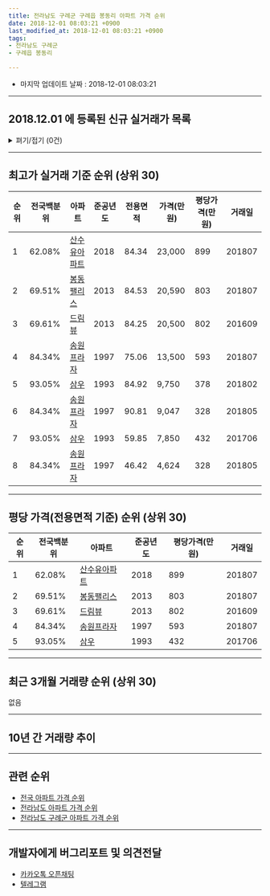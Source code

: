 ```yaml
---
title: 전라남도 구례군 구례읍 봉동리 아파트 가격 순위
date: 2018-12-01 08:03:21 +0900
last_modified_at: 2018-12-01 08:03:21 +0900
tags:
- 전라남도 구례군
- 구례읍 봉동리

---
```


* 마지막 업데이트 날짜 : 2018-12-01 08:03:21

---

## 2018.12.01 에 등록된 신규 실거래가 목록

<details>
<summary>펴기/접기 (0건)</summary>
<div markdown="1">

|아파트|전국백분위|준공년도|전용면적|가격(만원)|평당가격(만원)|거래일|
|---|---|---|---|---|---|---|
|없음|||||||


</div>
</details>

---

## 최고가 실거래 기준 순위 (상위 30)


|순위|전국백분위|아파트|준공년도|전용면적|가격(만원)|평당가격(만원)|거래일|
|---|---|---|---|---|---|---|---|
|1|62.08%|[산수유아파트](https://search.naver.com/search.naver?query=%EC%A0%84%EB%9D%BC%EB%82%A8%EB%8F%84+%EA%B5%AC%EB%A1%80%EA%B5%B0+%EA%B5%AC%EB%A1%80%EC%9D%8D+%EB%B4%89%EB%8F%99%EB%A6%AC+%EC%82%B0%EC%88%98%EC%9C%A0%EC%95%84%ED%8C%8C%ED%8A%B8)|2018|84.34|23,000|899|201807|
|2|69.51%|[봉동팰리스](https://search.naver.com/search.naver?query=%EC%A0%84%EB%9D%BC%EB%82%A8%EB%8F%84+%EA%B5%AC%EB%A1%80%EA%B5%B0+%EA%B5%AC%EB%A1%80%EC%9D%8D+%EB%B4%89%EB%8F%99%EB%A6%AC+%EB%B4%89%EB%8F%99%ED%8C%B0%EB%A6%AC%EC%8A%A4)|2013|84.53|20,590|803|201807|
|3|69.61%|[드림뷰](https://search.naver.com/search.naver?query=%EC%A0%84%EB%9D%BC%EB%82%A8%EB%8F%84+%EA%B5%AC%EB%A1%80%EA%B5%B0+%EA%B5%AC%EB%A1%80%EC%9D%8D+%EB%B4%89%EB%8F%99%EB%A6%AC+%EB%93%9C%EB%A6%BC%EB%B7%B0)|2013|84.25|20,500|802|201609|
|4|84.34%|[송원프라자](https://search.naver.com/search.naver?query=%EC%A0%84%EB%9D%BC%EB%82%A8%EB%8F%84+%EA%B5%AC%EB%A1%80%EA%B5%B0+%EA%B5%AC%EB%A1%80%EC%9D%8D+%EB%B4%89%EB%8F%99%EB%A6%AC+%EC%86%A1%EC%9B%90%ED%94%84%EB%9D%BC%EC%9E%90)|1997|75.06|13,500|593|201807|
|5|93.05%|[삼우](https://search.naver.com/search.naver?query=%EC%A0%84%EB%9D%BC%EB%82%A8%EB%8F%84+%EA%B5%AC%EB%A1%80%EA%B5%B0+%EA%B5%AC%EB%A1%80%EC%9D%8D+%EB%B4%89%EB%8F%99%EB%A6%AC+%EC%82%BC%EC%9A%B0)|1993|84.92|9,750|378|201802|
|6|84.34%|[송원프라자](https://search.naver.com/search.naver?query=%EC%A0%84%EB%9D%BC%EB%82%A8%EB%8F%84+%EA%B5%AC%EB%A1%80%EA%B5%B0+%EA%B5%AC%EB%A1%80%EC%9D%8D+%EB%B4%89%EB%8F%99%EB%A6%AC+%EC%86%A1%EC%9B%90%ED%94%84%EB%9D%BC%EC%9E%90)|1997|90.81|9,047|328|201805|
|7|93.05%|[삼우](https://search.naver.com/search.naver?query=%EC%A0%84%EB%9D%BC%EB%82%A8%EB%8F%84+%EA%B5%AC%EB%A1%80%EA%B5%B0+%EA%B5%AC%EB%A1%80%EC%9D%8D+%EB%B4%89%EB%8F%99%EB%A6%AC+%EC%82%BC%EC%9A%B0)|1993|59.85|7,850|432|201706|
|8|84.34%|[송원프라자](https://search.naver.com/search.naver?query=%EC%A0%84%EB%9D%BC%EB%82%A8%EB%8F%84+%EA%B5%AC%EB%A1%80%EA%B5%B0+%EA%B5%AC%EB%A1%80%EC%9D%8D+%EB%B4%89%EB%8F%99%EB%A6%AC+%EC%86%A1%EC%9B%90%ED%94%84%EB%9D%BC%EC%9E%90)|1997|46.42|4,624|328|201805|


---

## 평당 가격(전용면적 기준) 순위 (상위 30)


|순위|전국백분위|아파트|준공년도|평당가격(만원)|거래일|
|---|---|---|---|---|---|
|1|62.08%|[산수유아파트](https://search.naver.com/search.naver?query=%EC%A0%84%EB%9D%BC%EB%82%A8%EB%8F%84+%EA%B5%AC%EB%A1%80%EA%B5%B0+%EA%B5%AC%EB%A1%80%EC%9D%8D+%EB%B4%89%EB%8F%99%EB%A6%AC+%EC%82%B0%EC%88%98%EC%9C%A0%EC%95%84%ED%8C%8C%ED%8A%B8)|2018|899|201807|
|2|69.51%|[봉동팰리스](https://search.naver.com/search.naver?query=%EC%A0%84%EB%9D%BC%EB%82%A8%EB%8F%84+%EA%B5%AC%EB%A1%80%EA%B5%B0+%EA%B5%AC%EB%A1%80%EC%9D%8D+%EB%B4%89%EB%8F%99%EB%A6%AC+%EB%B4%89%EB%8F%99%ED%8C%B0%EB%A6%AC%EC%8A%A4)|2013|803|201807|
|3|69.61%|[드림뷰](https://search.naver.com/search.naver?query=%EC%A0%84%EB%9D%BC%EB%82%A8%EB%8F%84+%EA%B5%AC%EB%A1%80%EA%B5%B0+%EA%B5%AC%EB%A1%80%EC%9D%8D+%EB%B4%89%EB%8F%99%EB%A6%AC+%EB%93%9C%EB%A6%BC%EB%B7%B0)|2013|802|201609|
|4|84.34%|[송원프라자](https://search.naver.com/search.naver?query=%EC%A0%84%EB%9D%BC%EB%82%A8%EB%8F%84+%EA%B5%AC%EB%A1%80%EA%B5%B0+%EA%B5%AC%EB%A1%80%EC%9D%8D+%EB%B4%89%EB%8F%99%EB%A6%AC+%EC%86%A1%EC%9B%90%ED%94%84%EB%9D%BC%EC%9E%90)|1997|593|201807|
|5|93.05%|[삼우](https://search.naver.com/search.naver?query=%EC%A0%84%EB%9D%BC%EB%82%A8%EB%8F%84+%EA%B5%AC%EB%A1%80%EA%B5%B0+%EA%B5%AC%EB%A1%80%EC%9D%8D+%EB%B4%89%EB%8F%99%EB%A6%AC+%EC%82%BC%EC%9A%B0)|1993|432|201706|


---

## 최근 3개월 거래량 순위 (상위 30)

없음

---

## 10년 간 거래량 추이


<div style="width:100%;">
    <canvas id="deal_progress" height="250"></canvas>
</div>

<script>
new Chart(document.getElementById("deal_progress"), {
    type: 'line',
    data: {
        labels: ['200812','200901','200902','200903','200904','200905','200906','200907','200908','200909','200910','200911','200912','201001','201002','201003','201004','201005','201006','201007','201008','201009','201010','201011','201012','201101','201102','201103','201104','201105','201106','201107','201108','201109','201110','201111','201112','201201','201202','201203','201204','201205','201206','201207','201208','201209','201210','201211','201212','201301','201302','201303','201304','201305','201306','201307','201308','201309','201310','201311','201312','201401','201402','201403','201404','201405','201406','201407','201408','201409','201410','201411','201412','201501','201502','201503','201504','201505','201506','201507','201508','201509','201510','201511','201512','201601','201602','201603','201604','201605','201606','201607','201608','201609','201610','201611','201612','201701','201702','201703','201704','201705','201706','201707','201708','201709','201710','201711','201712','201801','201802','201803','201804','201805','201806','201807','201808','201809','201810','201811','201812'],
        datasets: [{
            label: '실거래 수',
            pointRadius: 1,
            data: [0, 0, 0, 0, 0, 0, 0, 0, 0, 0, 0, 2, 0, 0, 0, 0, 0, 1, 0, 1, 1, 0, 0, 2, 1, 1, 1, 0, 0, 0, 1, 1, 0, 0, 0, 0, 0, 1, 0, 1, 0, 0, 2, 0, 0, 0, 2, 0, 0, 0, 1, 0, 0, 0, 0, 1, 0, 1, 0, 1, 0, 1, 0, 3, 0, 2, 0, 0, 3, 2, 0, 2, 1, 1, 1, 1, 1, 2, 0, 0, 0, 0, 1, 1, 1, 0, 6, 3, 0, 2, 2, 1, 5, 1, 1, 1, 2, 0, 3, 0, 0, 1, 1, 0, 0, 0, 0, 0, 0, 0, 2, 0, 3, 17, 1, 6, 0, 2, 0, 0, 0],
            borderColor: "rgba(255, 201, 14, 1)",
            backgroundColor: "rgba(255, 201, 14, 0.5)",
            fill: true,
        }]
    },
    options: {
        responsive: true,
        title: {
            display: true,
            text: '10년간 거래량 추이'
        },
        tooltips: {
            mode: 'index',
            intersect: false,
        },
        hover: {
            mode: 'nearest',
            intersect: true
        },
        scales: {
            xAxes: [{
                display: true,
                scaleLabel: {
                    display: true,
                    labelString: '년/월'
                }
            }],
            yAxes: [{
                display: true,
                ticks: {
                    suggestedMin: 0,
                },
                scaleLabel: {
                    display: true,
                    labelString: '실거래 수'
                }
            }]
        }
    }
});

</script>


---

## 관련 순위

- [전국 아파트 가격 순위](https://inasie.github.io/apt-ranking/전국)
- [전라남도 아파트 가격 순위](https://inasie.github.io/apt-ranking/전라남도)
- [전라남도 구례군 아파트 가격 순위](https://inasie.github.io/apt-ranking/전라남도-구례군)


---

## 개발자에게 버그리포트 및 의견전달

- [카카오톡 오픈채팅](https://open.kakao.com/o/gLJUAP4)
- [텔레그램](https://t.me/inasie)

